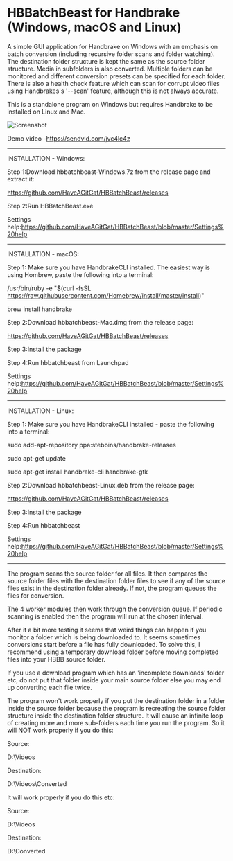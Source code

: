 # HBBatchBeast for Handbrake (Windows, macOS and Linux)

A simple GUI application for Handbrake on Windows with an emphasis on batch conversion (including recursive folder scans and folder watching). The destination folder structure is kept the same as the source folder structure. Media in subfolders is also converted. Multiple folders can be monitored and different conversion presets can be specified for each folder. There is also a health check feature which can scan for corrupt video files using Handbrakes's '--scan' feature, although this
is not always accurate.

This is a standalone program on Windows but requires Handbrake to be installed on Linux and Mac. 

![Screenshot](https://i.imgur.com/XMLxDxs.png)

Demo video -https://sendvid.com/jvc4lc4z

-------------------------------------------------------------
INSTALLATION - Windows:

Step 1:Download hbbatchbeast-Windows.7z from the release page and extract  it:

https://github.com/HaveAGitGat/HBBatchBeast/releases

Step 2:Run HBBatchBeast.exe

Settings help:https://github.com/HaveAGitGat/HBBatchBeast/blob/master/Settings%20help

-----------------------------------------------------------------------------


INSTALLATION - macOS:

Step 1: Make sure you have HandbrakeCLI installed. The easiest way is using Hombrew,
paste the following into a terminal:

/usr/bin/ruby -e "$(curl -fsSL https://raw.githubusercontent.com/Homebrew/install/master/install)"

brew install handbrake


Step 2:Download hbbatchbeast-Mac.dmg from the release page:

https://github.com/HaveAGitGat/HBBatchBeast/releases

Step 3:Install the package

Step 4:Run hbbatchbeast from Launchpad


Settings help:https://github.com/HaveAGitGat/HBBatchBeast/blob/master/Settings%20help

-----------------------------------------------------------------------------

INSTALLATION - Linux:

Step 1: Make sure you have HandbrakeCLI installed - paste the following into a terminal:

sudo add-apt-repository ppa:stebbins/handbrake-releases

sudo apt-get update

sudo apt-get install handbrake-cli handbrake-gtk



Step 2:Download hbbatchbeast-Linux.deb from the release page:

https://github.com/HaveAGitGat/HBBatchBeast/releases

Step 3:Install the package

Step 4:Run hbbatchbeast 

Settings help:https://github.com/HaveAGitGat/HBBatchBeast/blob/master/Settings%20help

-------------------------------------------------------------


The program scans the source folder for all files. It then compares the source folder files with the destination folder files to see if any of the source files exist in the destination folder already. If not, the program queues the files for conversion.
 
The 4 worker modules then work through the conversion queue. If periodic scanning is enabled then the program will run at the chosen interval.

After it a bit more testing it seems that weird things can happen if you monitor a folder which is being downloaded to. It seems sometimes conversions start before a file has fully downloaded. To solve this, I recommend using a temporary download folder before moving completed files into your HBBB source folder.

If you use a download program which has an 'incomplete downloads' folder etc, do not put that folder inside your main source folder else you may end up converting each file twice.

The program won't work properly if you put the destination folder in a folder inside the source folder because the program is recreating the source folder structure inside the destination folder structure. It will cause an infinite loop of creating more and more sub-folders each time you run the program. So it will NOT work properly if you do this:

Source:

D:\Videos

Destination:

D:\Videos\Converted

It will work properly if you do this etc:

Source:

D:\Videos

Destination:

D:\Converted
